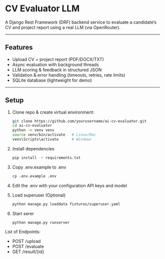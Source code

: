 # CV Evaluator LLM

A Django Rest Framework (DRF) backend service to evaluate a candidate’s CV and project report using a real LLM (via OpenRouter).

---

## Features
- Upload CV + project report (PDF/DOCX/TXT)
- Async evaluation with background threads
- LLM scoring & feedback in structured JSON
- Validation & error handling (timeouts, retries, rate limits)
- SQLite database (lightweight for demo)

---

## Setup

1. Clone repo & create virtual environment:
   ```bash
   git clone https://github.com/yourusername/ai-cv-evaluator.git
   cd ai-cv-evaluator
   python -m venv venv
   source venv/bin/activate   # Linux/Mac
   venv\Scripts\activate      # Windows
   ```

2. Install dependencies
   ```bash
   pip install -r requirements.txt
   ```

3. Copy .env.example to .env
   ```bash
   cp .env.example .env
   ```

4. Edit the .env with your configuration API keys and model

5. Load superuser (Optional)
   ```bash
   python manage.py loaddata fixtures/superuser.yaml
   ```

6. Start serer
   ```bash
   python manage.py runserver
   ```

List of Endpoints:

- POST /upload
- POST /evaluate
- GET /result/{id}